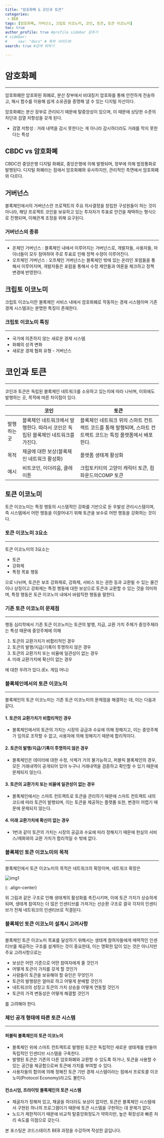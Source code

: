 ```yaml
---
title: "암호화폐 & 코인과 토큰"
categories:
 - BEB
tags: [암호화폐, 거버넌스, 크립토 이코노미, 코인, 토큰, 토큰 이코노미] 
toc: true
author_profile: true #profile sidebar 감추기
# sidebar:
#     nav: "docs" # 목차 사이드바
search: true #검색 피하기

---
```


# 암호화폐

----

암호화폐란 암호화된 화폐로, 분산 장부에서 비대칭키 암호화를 통해 안전하게 전송하고, 해시 함수를 이용해 쉽게 소유권을 증명해 낼 수 있는 디지털 자산이다.

암호화폐는 분산 장부로 관리되기 때문에 탈중앙성이 있으며, 이 때문에 상당한 수준의 차단과 검열 저항성을 갖게 된다.

- 검열 저항성 : 거래 내역을 감시 못한다는 게 아니라 감시하더라도 거래를 막지 못한다는 특성



## CBDC vs 암호화폐

CBDC란 중앙은행 디지털 화폐로, 중앙은행에 의해 발행되며, 정부에 의해 법정통화로 발행된다. 디지털 화폐라는 점에서 암호화폐와 유사하지만, 관리적인 측면에서 암호화폐와 다르다.



## 거버넌스

블록체인에서의 거버넌스란 프로젝트의 주요 의사결정을 창립한 구성원들이 하는 것이 아니라, 해당 프로젝트 코인을 보유하고 있는 투자자가 투표로 안건을 채택하는 형식으로 진행되며, 이해관계 조정을 위해 요구된다.



### 거버넌스의 종류

----

- 온체인 거버넌스 : 블록체인 내에서 이루어지는 거버넌스로, 개발자들, 사용자들, 마이너들이 모두 참여하여 주로 투표로 인해 정책 수정이 이루어진다.
- 오프체인 거버넌스 : 오프체인 거버넌스는 블록체인 밖에 있는 온라인 포럼들을 통해서 이루어지며, 개발자들은 포럼을 통해서 수정 제안들과 여론을 체크하고 정책 변경에 반영한다.



## 크립토 이코노미

크립토 이코노미란 블록체인 서비스 내에서 암호화폐로 작동하는 경제 시스템이며 기존 경제 시스템과는 분명한 특징이 존재한다.



### 크립토 이코노미 특징

----

- 국가에 의존하지 않는 새로운 경제 시스템
- 화폐의 성격 변화
- 새로운 경제 협회 유형 - 거버넌스



# 코인과 토큰

----

코인과 토큰은 독립된 블록체인 네트워크를 소유하고 있는지에 따라 나뉘며, 이외에도 발행하는 곳, 목적에 따른 차이점이 있다.

|             | 코인                                                         | 토큰                                                         |
| ----------- | ------------------------------------------------------------ | ------------------------------------------------------------ |
| 발행하는 곳 | 블록체인 네트워크에서 발행한다. 따라서 코인은 독립된 블록체인 네트워크를 가진다. | 블록체인 네트워크 위의 스마트 컨트랙트 코드를 통해 발행되며, 스마트 컨트랙트 코드는 특정 플랫폼에서 배포한다. |
| 목적        | 채굴에 대한 보상(블록체인 네트워크 활성화)                   | 플랫폼 생태계 활성화                                         |
| 예시        | 비트코인, 이더리움, 클레이튼                                 | 크립토키티의 고양이 캐릭터 토큰, 컴파운드의COMP 토큰         |



## 토큰 이코노미

토큰 이코노미는 특정 행동의 시스템적인 강화를 기반으로 둔 우발성 관리시스템이며, 즉 시스템에서 어떤 행동을 이끌어내기 위해 토큰을 보수로 어떤 행동을 강화하는 것이다.



### 토큰 이코노미 3요소

---

토큰 이코노미의 3요소는 

- 토큰
- 강화제
- 특정 목표 행동

으로 나뉘며, 토큰은 보조 강화제로, 강화제, 서비스 또는 권한 등과 교환될 수 있는 물건이나 상징이고 강화제는 특정 행동에 대한 보상으로 토큰과 교환할 수 있는 것을 의미하며, 특정 행동은 토큰 이코노미 내에서 바람직한 행동을 말한다.



### 기존 토큰 이코노미 문제점

---

행동 심리학에서 기존 토큰 이코노미는 토큰의 발행, 지급, 교환 가치 주체가 중앙주체라는 특성 때문에 중앙주체에 의해 

1. 토큰의 교환가치가 비합리적인 경우
2. 토큰의 발행/지급/기록이 투명하지 않은 경우
3. 토큰의 교환가치 또는 비율에 일관성이 없는 경우
4. 미래 교환가치에 확신이 없는 경우

에 대한 우려가 있다.(Ex. 게임 머니)



### 블록체인에서의 토큰 이코노미

---

블록체인의 토큰 이코노미는 기존 토큰 이코노미의 문제점을 해결하는 데, 이는 다음과 같다.



#### 1. 토큰의 교환가치가 비합리적인 경우

- 블록체인에서의 토큰의 가치는 시장의 공급과 수요에 의해 정해지고, 이는 중앙주체가 임의로 조작할 수 없고, 사용자에 의해 정해지기 때문에 합리적이다.



#### 2. 토큰의 발행/지급/기록이 투명하지 않은 경우

- 블록체인은 데이터에 대한 수정, 삭제가 거의 불가능하고, 퍼블릭 블록체인의 경우, 모든 거래내역이 공개되어 있어 누구나 거래내역을 검증하고 확인할 수 있기 때문에 문제되지 않는다.



#### 3. 토큰의 교환가치 또는 비율에 일관성이 없는 경우

- 블록체인에서는 스마트 컨트랙트로 토큰을 관리하기 때문에 스마트 컨트랙트 내의 코드에 따라 토큰이 발행되며, 이는 토큰을 제공하는 플랫폼 또한, 변경이 어렵기 때문에 문제되지 않는다.



#### 4. 미래 교환가치에 확신이 없는 경우

- 1번과 같이 토큰의 가치는 시장의 공급과 수요에 따라 정해지기 때문에 현실의 서비스/재화와의 교환 가치가 합리적일 수 밖에 없다.



### 블록체인 토큰 이코노미의 목적

---

블록체인에서 토큰 이코노미의 목적은 네트워크의 확장이며, 네트워크 확장은 

![img1](../../images/2022-08-25-cryptocurrency/img1.png)

{: .align-center}

위 그림과 같은 구조로 인해 생태계의 활성화를 촉진시키며, 이에 토큰 가치가 상승하게 되며, 생태계 참여자는 더 많은 인센티브를 가져가는 선순환 구조로 결국 각자의 인센티브가 전체 네트워크의 인센티브로 직결된다. 



### 블록체인 토큰 이코노미 설계시 고려사항

---

블록체인 토큰 이코노미 목표를 달성하기 위해서는 생태계 참여자들에게 매력적인 인센티브를 제공하는 구조를 설계하는 것이 중요한데, 이는 명확한 답이 있는 것은 아니지만 주요 고려사항으로는 

- 보상은 어떤 기준으로 어떤 참여자에게 줄 것인가
- 어떻게 토큰이 가치를 갖게 할 것인가
- 사람들이 토큰을 보유해야 할 유인은 무엇인가
- 토큰의 발행량은 얼마로 하고 어떻게 분배할 것인가
- 네트워크의 성장고 토큰의 가치 상승을 어떻게 연동할 것인가
- 토큰의 가격 변동성은 어떻게 해결할 것인가

를 고려해야 한다.



### 체인 공개 형태에 따른 토큰 시스템

---



#### 퍼블릭 블록체인의 토큰 이코노미

- 블록체인 위에 스마트 컨트랙트로 발행된 토큰은 독립적인 새로운 생태계를 만들어 독립적인 인센티브 시스템을 구축한다.
- 발행된 토큰은 기존의 다른 암호화폐와 교환할 수 있도록 하거나, 토큰을 사용할 수 있는 공간을 제공함으로써 토큰에 가치를 부여할 수 있다.
- 사용자들의 합의에 의해 정해진 토큰 기반 경제 시스템이라는 점에서 프로토콜 이코노미(Protocol Economy)라고도 불린다.



#### 컨소시엄, 프라이빗 블록체인의 토큰 시스템

- 채굴자가 정해져 있고, 채굴을 하더라도 보상이 없지만, 토큰은 블록체인 시스템에서 구현된 하나의 프로그램이기 때문에 토큰 시스템을 구현하는 데 문제가 없다.
- 노드가 제한적이기 때문에 비교적 탈중앙화정도가 약하지만, 높은 확장성과 빠른 처리 속도를 이점으로 갖는다.


<div class="notice">
  <p>본 포스팅은 코드스테이츠 BEB 과정을 수강하며 작성한 글입니다.</p>
</div>